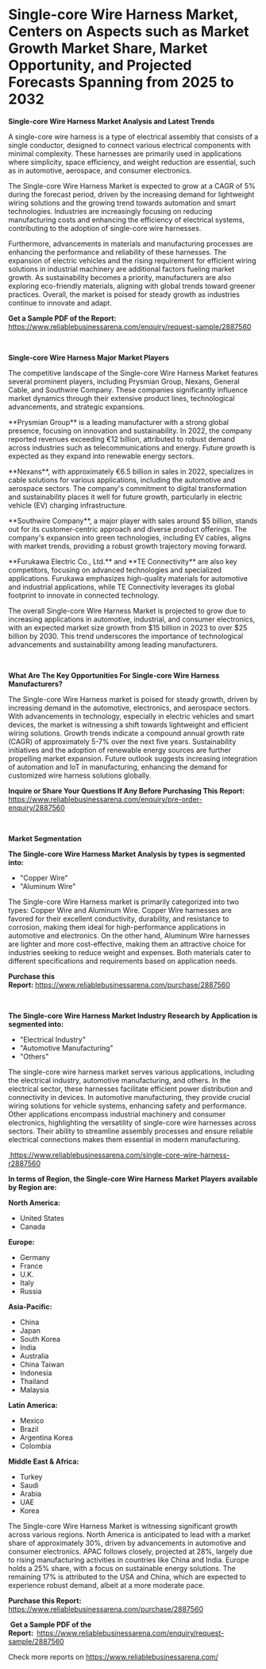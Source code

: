 <p><h1>Single-core Wire Harness Market, Centers on Aspects such as Market Growth Market Share, Market Opportunity, and Projected Forecasts Spanning from 2025 to 2032</h1></p><p><strong>Single-core Wire Harness Market Analysis and Latest Trends</strong></p>
<p><p>A single-core wire harness is a type of electrical assembly that consists of a single conductor, designed to connect various electrical components with minimal complexity. These harnesses are primarily used in applications where simplicity, space efficiency, and weight reduction are essential, such as in automotive, aerospace, and consumer electronics. </p><p>The Single-core Wire Harness Market is expected to grow at a CAGR of 5% during the forecast period, driven by the increasing demand for lightweight wiring solutions and the growing trend towards automation and smart technologies. Industries are increasingly focusing on reducing manufacturing costs and enhancing the efficiency of electrical systems, contributing to the adoption of single-core wire harnesses. </p><p>Furthermore, advancements in materials and manufacturing processes are enhancing the performance and reliability of these harnesses. The expansion of electric vehicles and the rising requirement for efficient wiring solutions in industrial machinery are additional factors fueling market growth. As sustainability becomes a priority, manufacturers are also exploring eco-friendly materials, aligning with global trends toward greener practices. Overall, the market is poised for steady growth as industries continue to innovate and adapt.</p></p>
<p><strong>Get a Sample PDF of the Report:&nbsp;</strong> <a href="https://www.reliablebusinessarena.com/enquiry/request-sample/2887560?utm_campaign=3510&utm_medium=2&utm_source=Github&utm_content=ia&utm_term=14032025&utm_id=single-core-wire-harness">https://www.reliablebusinessarena.com/enquiry/request-sample/2887560</a></p>
<p>&nbsp;</p>
<p><strong>Single-core Wire Harness Major Market Players</strong></p>
<p><p>The competitive landscape of the Single-core Wire Harness Market features several prominent players, including Prysmian Group, Nexans, General Cable, and Southwire Company. These companies significantly influence market dynamics through their extensive product lines, technological advancements, and strategic expansions.</p><p>**Prysmian Group** is a leading manufacturer with a strong global presence, focusing on innovation and sustainability. In 2022, the company reported revenues exceeding €12 billion, attributed to robust demand across industries such as telecommunications and energy. Future growth is expected as they expand into renewable energy sectors.</p><p>**Nexans**, with approximately €6.5 billion in sales in 2022, specializes in cable solutions for various applications, including the automotive and aerospace sectors. The company's commitment to digital transformation and sustainability places it well for future growth, particularly in electric vehicle (EV) charging infrastructure.</p><p>**Southwire Company**, a major player with sales around $5 billion, stands out for its customer-centric approach and diverse product offerings. The company's expansion into green technologies, including EV cables, aligns with market trends, providing a robust growth trajectory moving forward.</p><p>**Furukawa Electric Co., Ltd.** and **TE Connectivity** are also key competitors, focusing on advanced technologies and specialized applications. Furukawa emphasizes high-quality materials for automotive and industrial applications, while TE Connectivity leverages its global footprint to innovate in connected technology.</p><p>The overall Single-core Wire Harness Market is projected to grow due to increasing applications in automotive, industrial, and consumer electronics, with an expected market size growth from $15 billion in 2023 to over $25 billion by 2030. This trend underscores the importance of technological advancements and sustainability among leading manufacturers.</p></p>
<p>&nbsp;</p>
<p><strong>What Are The Key Opportunities For Single-core Wire Harness Manufacturers?</strong></p>
<p><p>The Single-core Wire Harness market is poised for steady growth, driven by increasing demand in the automotive, electronics, and aerospace sectors. With advancements in technology, especially in electric vehicles and smart devices, the market is witnessing a shift towards lightweight and efficient wiring solutions. Growth trends indicate a compound annual growth rate (CAGR) of approximately 5-7% over the next five years. Sustainability initiatives and the adoption of renewable energy sources are further propelling market expansion. Future outlook suggests increasing integration of automation and IoT in manufacturing, enhancing the demand for customized wire harness solutions globally.</p></p>
<p><strong>Inquire or Share Your Questions If Any Before Purchasing This Report:</strong> <a href="https://www.reliablebusinessarena.com/enquiry/pre-order-enquiry/2887560?utm_campaign=3510&utm_medium=2&utm_source=Github&utm_content=ia&utm_term=14032025&utm_id=single-core-wire-harness">https://www.reliablebusinessarena.com/enquiry/pre-order-enquiry/2887560</a></p>
<p>&nbsp;</p>
<p><strong>Market Segmentation</strong></p>
<p><strong>The Single-core Wire Harness Market Analysis by types is segmented into:</strong></p>
<p><ul><li>"Copper Wire"</li><li>"Aluminum Wire"</li></ul></p>
<p><p>The Single-core Wire Harness market is primarily categorized into two types: Copper Wire and Aluminum Wire. Copper Wire harnesses are favored for their excellent conductivity, durability, and resistance to corrosion, making them ideal for high-performance applications in automotive and electronics. On the other hand, Aluminum Wire harnesses are lighter and more cost-effective, making them an attractive choice for industries seeking to reduce weight and expenses. Both materials cater to different specifications and requirements based on application needs.</p></p>
<p><strong>Purchase this Report:&nbsp;</strong><a href="https://www.reliablebusinessarena.com/purchase/2887560?utm_campaign=3510&utm_medium=2&utm_source=Github&utm_content=ia&utm_term=14032025&utm_id=single-core-wire-harness">https://www.reliablebusinessarena.com/purchase/2887560</a></p>
<p>&nbsp;</p>
<p><strong>The Single-core Wire Harness Market Industry Research by Application is segmented into:</strong></p>
<p><ul><li>"Electrical Industry"</li><li>"Automotive Manufacturing"</li><li>"Others"</li></ul></p>
<p><p>The single-core wire harness market serves various applications, including the electrical industry, automotive manufacturing, and others. In the electrical sector, these harnesses facilitate efficient power distribution and connectivity in devices. In automotive manufacturing, they provide crucial wiring solutions for vehicle systems, enhancing safety and performance. Other applications encompass industrial machinery and consumer electronics, highlighting the versatility of single-core wire harnesses across sectors. Their ability to streamline assembly processes and ensure reliable electrical connections makes them essential in modern manufacturing.</p></p>
<p><a href="https://www.reliablebusinessarena.com/single-core-wire-harness-r2887560?utm_campaign=3510&utm_medium=2&utm_source=Github&utm_content=ia&utm_term=14032025&utm_id=single-core-wire-harness">&nbsp;https://www.reliablebusinessarena.com/single-core-wire-harness-r2887560</a></p>
<p><strong>In terms of Region, the Single-core Wire Harness Market Players available by Region are:</strong></p>
<p>
    <p> <strong> North America: </strong>
        <ul>
            <li>United States</li>
            <li>Canada</li>
        </ul>
        </p> 
    <p> <strong> Europe: </strong>
        <ul>
            <li>Germany</li>
            <li>France</li>
            <li>U.K.</li>
            <li>Italy</li>
            <li>Russia</li>
        </ul>
        </p> 
    <p> <strong> Asia-Pacific: </strong>
        <ul>
            <li>China</li>
            <li>Japan</li>
            <li>South Korea</li>
            <li>India</li>
            <li>Australia</li>
            <li>China Taiwan</li>
            <li>Indonesia</li>
            <li>Thailand</li>
            <li>Malaysia</li>
        </ul>
        </p> 
    <p> <strong> Latin America: </strong>
        <ul>
            <li>Mexico</li>
            <li>Brazil</li>
            <li>Argentina Korea</li>
            <li>Colombia</li>
        </ul>
        </p> 
    <p> <strong> Middle East & Africa: </strong>
        <ul>
            <li>Turkey</li>
            <li>Saudi</li>
            <li>Arabia</li>
            <li>UAE</li>
            <li>Korea</li>
        </ul>
    </p>
    </p>
<p><p>The Single-core Wire Harness Market is witnessing significant growth across various regions. North America is anticipated to lead with a market share of approximately 30%, driven by advancements in automotive and consumer electronics. APAC follows closely, projected at 28%, largely due to rising manufacturing activities in countries like China and India. Europe holds a 25% share, with a focus on sustainable energy solutions. The remaining 17% is attributed to the USA and China, which are expected to experience robust demand, albeit at a more moderate pace.</p></p>
<p><strong>Purchase this Report: </strong><a href="https://www.reliablebusinessarena.com/purchase/2887560?utm_campaign=3510&utm_medium=2&utm_source=Github&utm_content=ia&utm_term=14032025&utm_id=single-core-wire-harness">https://www.reliablebusinessarena.com/purchase/2887560</a></p>
<p>&nbsp;<strong>Get a Sample PDF of the Report:&nbsp;&nbsp;</strong><a href="https://www.reliablebusinessarena.com/enquiry/request-sample/2887560?utm_campaign=3510&utm_medium=2&utm_source=Github&utm_content=ia&utm_term=14032025&utm_id=single-core-wire-harness">https://www.reliablebusinessarena.com/enquiry/request-sample/2887560</a></p>
<p><strong></strong></p>
<p>Check more reports on <a href="https://www.reliablebusinessarena.com/?utm_campaign=3510&utm_medium=2&utm_source=Github&utm_content=ia&utm_term=14032025&utm_id=single-core-wire-harness">https://www.reliablebusinessarena.com/</a></p>